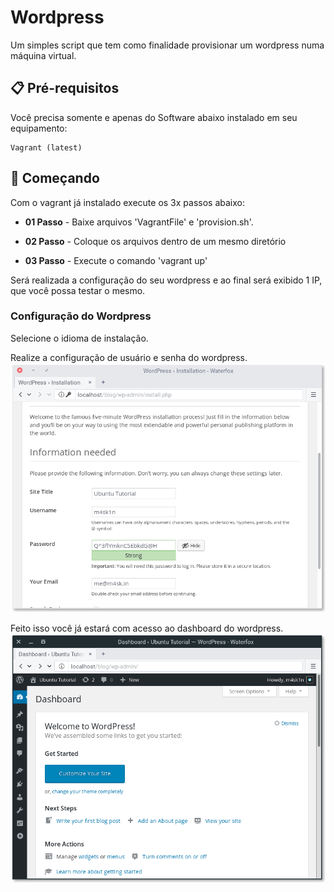 # Wordpress

Um simples script que tem como finalidade provisionar um wordpress numa máquina virtual.

## 📋 Pré-requisitos

Você precisa somente e apenas do Software abaixo instalado em seu equipamento:

```
Vagrant (latest)
```

## 🚀 Começando
Com o vagrant já instalado execute os 3x passos abaixo:

* **01 Passo** - Baixe arquivos 'VagrantFile' e 'provision.sh'.
  
* **02 Passo** - Coloque os arquivos dentro de um mesmo diretório
  
* **03 Passo** - Execute o comando 'vagrant up'

Será realizada a configuração do seu wordpress e ao final será exibido 1 IP, que você possa testar o mesmo.

### Configuração do Wordpress
Selecione o idioma de instalação.

Realize a configuração de usuário e senha do wordpress.
![Alt text](image.png)

Feito isso você já estará com acesso ao dashboard do wordpress.
![Alt text](image-1.png)
